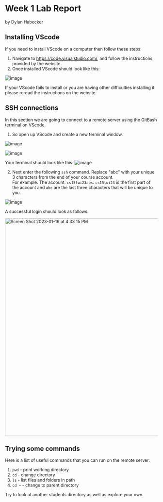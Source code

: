 # Week 1 Lab Report
by Dylan Habecker

## Installing VScode
If you need to install VScode on a computer then follow these steps:
1. Navigate to https://code.visualstudio.com/, and follow the instructions provided by the website.
2. Once installed VScode should look like this:

![image](https://user-images.githubusercontent.com/22578356/212201809-7414d43e-d07a-425d-b0b0-20ea2afb668a.png)

If your VScode fails to install or you are having other difficulties installing it please reread the instructions on
the website.

## SSH connections
In this section we are going to connect to a remote server using the GitBash terminal on VScode.
1. So open up VScode and create a new terminal window.

![image](https://user-images.githubusercontent.com/22578356/212202880-3064248d-9b23-4951-9643-01f4514abec2.png)

![image](https://user-images.githubusercontent.com/22578356/212202958-1a6e5181-3f38-4645-b76a-6a921992b199.png)

Your terminal should look like this:
![image](https://user-images.githubusercontent.com/22578356/212203094-a287eb5d-4087-4882-8fba-2570b08c761b.png)

2. Next enter the following `ssh` command. Replace "abc" with your unique 3 characters from the end of your course account.  
For example: The account: `cs15lwi23abs`. `cs15lwi23` is the first part of the account and `abc` are the last three characters that will be unique to you. 

![image](https://user-images.githubusercontent.com/22578356/212203631-73fa352f-bdc4-4af0-baa2-8bd94ced8903.png)

A successful login should look as follows:

<img width="717" alt="Screen Shot 2023-01-16 at 4 33 15 PM" src="https://user-images.githubusercontent.com/22578356/212785169-9ae600ff-9571-478a-a9ca-145afa3ac4d9.png">



## Trying some commands

Here is a list of useful commands that you can run on the remote server:
1. `pwd` - print working directory
2. `cd` - change directory
3. `ls` <path> - list files and folders in path
4. `cd ~` - change to parent directory


  
Try to look at another students directory as well as explore your own.
  

